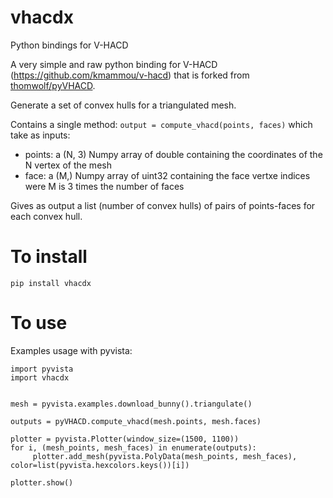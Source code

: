 # vhacdx
Python bindings for V-HACD

A very simple and raw python binding for V-HACD (https://github.com/kmammou/v-hacd) that is forked from [thomwolf/pyVHACD](https://github.com/thomwolf/pyVHACD).

Generate a set of convex hulls for a triangulated mesh.

Contains a single method: `output = compute_vhacd(points, faces)` which take as inputs:
- points: a (N, 3) Numpy array of double containing the coordinates of the N vertex of the mesh
- face: a (M,) Numpy array of uint32 containing the face vertxe indices were M is 3 times the number of faces

Gives as output a list (number of convex hulls) of pairs of points-faces for each convex hull.

# To install
```
pip install vhacdx
```

# To use

Examples usage with pyvista:
```
import pyvista
import vhacdx


mesh = pyvista.examples.download_bunny().triangulate()

outputs = pyVHACD.compute_vhacd(mesh.points, mesh.faces)

plotter = pyvista.Plotter(window_size=(1500, 1100))
for i, (mesh_points, mesh_faces) in enumerate(outputs):
     plotter.add_mesh(pyvista.PolyData(mesh_points, mesh_faces), color=list(pyvista.hexcolors.keys())[i])

plotter.show()
```
